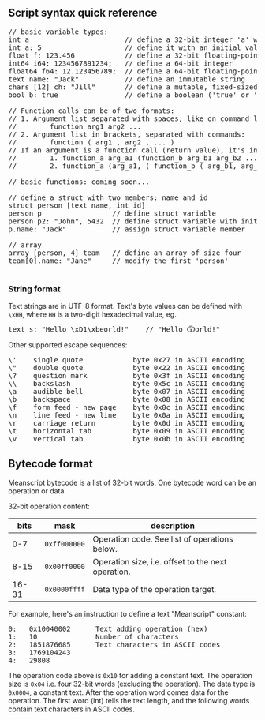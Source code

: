 
## Script syntax quick reference

<pre>// basic variable types:
int a                       // define a 32-bit integer 'a' with a default value (0)
int a: 5                    // define it with an initial value of 5
float f: 123.456            // define a 32-bit floating-point number
int64 i64: 1234567891234;   // define a 64-bit integer
float64 f64: 12.123456789;  // define a 64-bit floating-point number
text name: "Jack"           // define an immutable string
chars [12] ch: "Jill"       // define a mutable, fixed-sized string (max. 12 bytes)
bool b: true                // define a boolean ('true' or 'false')

// Function calls can be of two formats:
// 1. Argument list separated with spaces, like on command line:
//        function arg1 arg2 ...
// 2. Argument list in brackets, separated with commands:
//        function ( arg1 , arg2 , ... )
// If an argument is a function call (return value), it's in brackets:
//        1. function_a arg_a1 (function_b arg_b1 arg_b2 ...) arg_a3 ...
//        2. function_a (arg_a1, ( function_b ( arg_b1, arg_b2, ... ) ) , arg_a3 , ... )

// basic functions: coming soon...
<!--
a + b                   // return a+b
print a                 // prints an integer 
-->
// define a struct with two members: name and id
struct person [text name, int id]     
person p                 // define struct variable
person p2: "John", 5432  // define struct variable with initial values
p.name: "Jack"           // assign struct variable member

// array
array [person, 4] team   // define an array of size four
team[0].name: "Jane"     // modify the first 'person'
<!--
// define a function that returns a value
func int increase [int foo] { return (sum foo 1) }
-->
</pre>

### String format

Text strings are in UTF-8 format. Text's byte values can be defined with `\xHH`, where `HH` is a two-digit hexadecimal value, eg.
<pre>
text s: "Hello \xD1\xbeorld!"    // "Hello Ѿorld!"
</pre>

Other supported escape sequences:
<pre>
\'    single quote            byte 0x27 in ASCII encoding
\"    double quote            byte 0x22 in ASCII encoding
\?    question mark           byte 0x3f in ASCII encoding
\\    backslash               byte 0x5c in ASCII encoding
\a    audible bell            byte 0x07 in ASCII encoding
\b    backspace               byte 0x08 in ASCII encoding
\f    form feed - new page    byte 0x0c in ASCII encoding
\n    line feed - new line    byte 0x0a in ASCII encoding
\r    carriage return         byte 0x0d in ASCII encoding
\t    horizontal tab          byte 0x09 in ASCII encoding
\v    vertical tab            byte 0x0b in ASCII encoding
</pre>

## Bytecode format

Meanscript bytecode is a list of 32-bit words. One bytecode word can be an operation or data.

32-bit operation content:

bits  | mask         | description
------|--------------|------------
0-7   | `0xff000000` | Operation code. See list of operations below.
8-15  | `0x00ff0000` | Operation size, i.e. offset to the next operation.
16-31 | `0x0000ffff` | Data type of the operation target.

For example, here's an instruction to define a text "Meanscript" constant:

<pre>0:   0x10040002      Text adding operation (hex)
1:   10              Number of characters
2:   1851876685      Text characters in ASCII codes
3:   1769104243
4:   29808</pre>

The operation code above is `0x10` for adding a constant text.
The operation size is `0x04` i.e. four 32-bit words (excluding the operation).
The data type is `0x0004`, a constant text.
After the operation word comes data for the operation.
The first word (int) tells the text length,
and the following words contain text characters in ASCII codes.
